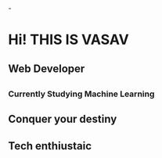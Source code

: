 -<h1>  Hi! THIS IS VASAV</h1> 
<h2> Web Developer <h2>
<h3>Currently Studying Machine Learning</h3> 
<h2>Conquer your destiny<h2>
<h2>Tech enthiustaic</h2>
